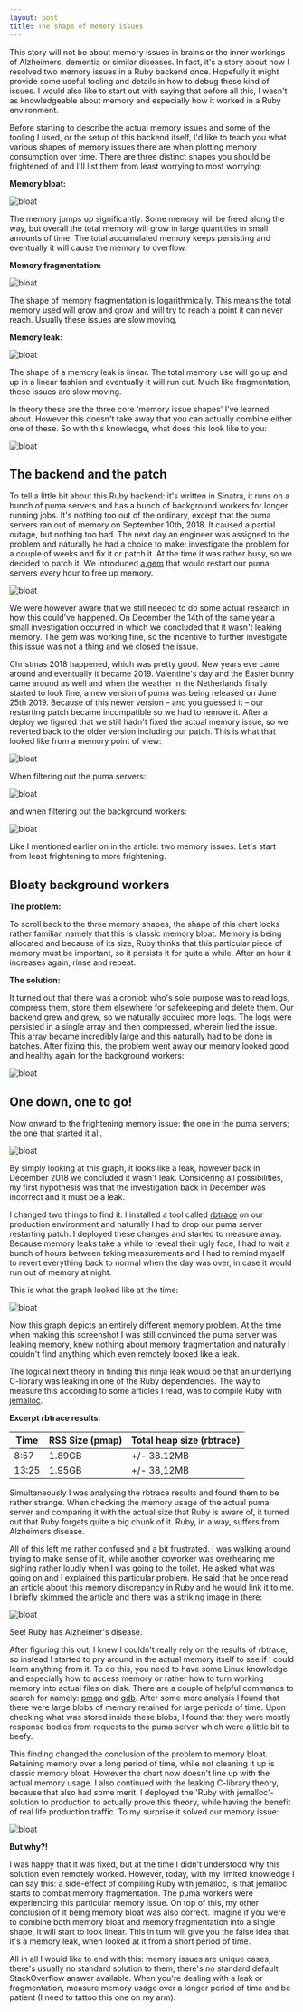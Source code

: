 ```yaml
---
layout: post
title: The shape of memory issues
---
```


This story will not be about memory issues in brains or the inner workings of Alzheimers, dementia or similar diseases. In fact, it's a story about how I resolved two memory issues in a Ruby backend once. Hopefully it might provide some useful tooling and details in how to debug these kind of issues. I would also like to start out with saying that before all this, I wasn't as knowledgeable about memory and especially how it worked in a Ruby environment.

Before starting to describe the actual memory issues and some of the tooling I used, or the setup of this backend itself, I'd like to teach you what various shapes of memory issues there are when plotting memory consumption over time. There are three distinct shapes you should be frightened of and I'll list them from least worrying to most worrying:

**Memory bloat:**

![bloat](/img/1/1.png)

The memory jumps up significantly. Some memory will be freed along the way, but overall the total memory will grow in large quantities in small amounts of time. The total accumulated memory keeps persisting and eventually it will cause the memory to overflow.

**Memory fragmentation:**

![bloat](/img/1/2.png)

The shape of memory fragmentation is logarithmically. This means the total memory used will grow and grow and will try to reach a point it can never reach. Usually these issues are slow moving.

**Memory leak:**

![bloat](/img/1/3.png)

The shape of a memory leak is linear. The total memory use will go up and up in a linear fashion and eventually it will run out. Much like fragmentation, these issues are slow moving.

In theory these are the three core ‘memory issue shapes' I've learned about. However this doesn't take away that you can actually combine either one of these. So with this knowledge, what does this look like to you:

![bloat](/img/1/4.png)

## The backend and the patch

To tell a little bit about this Ruby backend: it's written in Sinatra, it runs on a bunch of puma servers and has a bunch of background workers for longer running jobs. It's nothing too out of the ordinary, except that the puma servers ran out of memory on September 10th, 2018. It caused a partial outage, but nothing too bad. The next day an engineer was assigned to the problem and naturally he had a choice to make: investigate the problem for a couple of weeks and fix it or patch it. At the time it was rather busy, so we decided to patch it. We introduced [a gem](https://github.com/schneems/puma_worker_killer) that would restart our puma servers every hour to free up memory.

![bloat](/img/1/5.png)

We were however aware that we still needed to do some actual research in how this could've happened. On December the 14th of the same year a small investigation occurred in which we concluded that it wasn't leaking memory. The gem was working fine, so the incentive to further investigate this issue was not a thing and we closed the issue.

Christmas 2018 happened, which was pretty good. New years eve came around and eventually it became 2019. Valentine's day and the Easter bunny came around as well and when the weather in the Netherlands finally started to look fine, a new version of puma was being released on June 25th 2019. Because of this newer version – and you guessed it – our restarting patch became incompatible so we had to remove it. After a deploy we figured that we still hadn't fixed the actual memory issue, so we reverted back to the older version including our patch. This is what that looked like from a memory point of view:

![bloat](/img/1/6.png)

When filtering out the puma servers:

![bloat](/img/1/8.png)

and when filtering out the background workers:

![bloat](/img/1/7.png)

Like I mentioned earlier on in the article: two memory issues. Let's start from least frightening to more frightening.

## Bloaty background workers

**The problem:**

To scroll back to the three memory shapes, the shape of this chart looks rather familiar, namely that this is classic memory bloat. Memory is being allocated and because of its size, Ruby thinks that this particular piece of memory must be important, so it persists it for quite a while. After an hour it increases again, rinse and repeat.

**The solution:**

It turned out that there was a cronjob who's sole purpose was to read logs, compress them, store them elsewhere for safekeeping and delete them. Our backend grew and grew, so we naturally acquired more logs. The logs were persisted in a single array and then compressed, wherein lied the issue. This array became incredibly large and this naturally had to be done in batches. After fixing this, the problem went away our memory looked good and healthy again for the background workers:

![bloat](/img/1/9.png)

## One down, one to go!

Now onward to the frightening memory issue: the one in the puma servers; the one that started it all.

![bloat](/img/1/4.png)

By simply looking at this graph, it looks like a leak, however back in December 2018 we concluded it wasn't leak. Considering all possibilities, my first hypothesis was that the investigation back in December was incorrect and it must be a leak.

I changed two things to find it: I installed a tool called [rbtrace](https://github.com/tmm1/rbtrace) on our production environment and naturally I had to drop our puma server restarting patch. I deployed these changes and started to measure away. Because memory leaks take a while to reveal their ugly face, I had to wait a bunch of hours between taking measurements and I had to remind myself to revert everything back to normal when the day was over, in case it would run out of memory at night.

This is what the graph looked like at the time:

![bloat](/img/1/13.png)

Now this graph depicts an entirely different memory problem. At the time when making this screenshot I was still convinced the puma server was leaking memory, knew nothing about memory fragmentation and naturally I couldn't find anything which even remotely looked like a leak.

The logical next theory in finding this ninja leak would be that an underlying C-library was leaking in one of the Ruby dependencies. The way to measure this according to some articles I read, was to compile Ruby with [jemalloc](http://jemalloc.net/).

**Excerpt rbtrace results:**

Time   | RSS Size (pmap) | Total heap size (rbtrace)
-------|-----------------|---------------------------
 8:57  | 1.89GB          | +/- 38.12MB
 13:25 | 1.95GB          | +/- 38,12MB

Simultaneously I was analysing the rbtrace results and found them to be rather strange. When checking the memory usage of the actual puma server and comparing it with the actual size that Ruby is aware of, it turned out that Ruby forgets quite a big chunk of it. Ruby, in a way, suffers from Alzheimers disease.

All of this left me rather confused and a bit frustrated. I was walking around trying to make sense of it, while another coworker was overhearing me sighing rather loudly when I was going to the toilet. He asked what was going on and I explained this particular problem. He said that he once read an article about this memory discrepancy in Ruby and he would link it to me. I briefly [skimmed the article](https://www.joyfulbikeshedding.com/blog/2019-03-14-what-causes-ruby-memory-bloat.html) and there was a striking image in there:

![bloat](/img/1/11.png)

See! Ruby has Alzheimer's disease.

After figuring this out, I knew I couldn't really rely on the results of rbtrace, so instead I started to pry around in the actual memory itself to see if I could learn anything from it. To do this, you need to have some Linux knowledge and especially how to access memory or rather how to turn working memory into actual files on disk. There are a couple of helpful commands to search for namely: [pmap](https://linux.die.net/man/1/pmap) and [gdb](https://www.gnu.org/software/gdb/). After some more analysis I found that there were large blobs of memory retained for large periods of time. Upon checking what was stored inside these blobs, I found that they were mostly response bodies from requests to the puma server which were a little bit to beefy.

This finding changed the conclusion of the problem to memory bloat. Retaining memory over a long period of time, while not cleaning it up is classic memory bloat. However the chart now doesn't line up with the actual memory usage. I also continued with the leaking C-library theory, because that also had some merit. I deployed the 'Ruby with jemalloc'-solution to production to actually prove this theory, while having the benefit of real life production traffic. To my surprise it solved our memory issue:

![bloat](/img/1/12.png)

**But why?!**

I was happy that it was fixed, but at the time I didn't understood why this solution even remotely worked. However, today, with my limited knowledge I can say this: a side-effect of compiling Ruby with jemalloc, is that jemalloc starts to combat memory fragmentation. The puma workers were experiencing this particular memory issue. On top of this, my other conclusion of it being memory bloat was also correct. Imagine if you were to combine both memory bloat and memory fragmentation into a single shape, it will start to look linear. This in turn will give you the false idea that it's a memory leak, when looked at it from a short period of time.

All in all I would like to end with this: memory issues are unique cases, there's usually no standard solution to them; there's no standard default StackOverflow answer available. When you're dealing with a leak or fragmentation, measure memory usage over a longer period of time and be patient (I need to tattoo this one on my arm).
